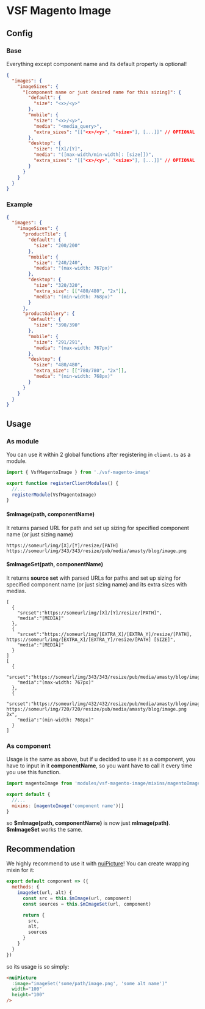 # VSF Magento Image

## Config

### Base

Everything except component name and its default property is optional!

```json
{
  "images": {
    "imageSizes": {
      "[component name or just desired name for this sizing]": {
        "default": {
          "size": "<x>/<y>"
        },
        "mobile": {
          "size": "<x>/<y>",
          "media": "<media_query>",
          "extra_sizes": "[["<x>/<y>", "<size>"], [...]]" // OPTIONAL
        },
        "desktop": {
          "size": "[X]/[Y]",
          "media": "([max-width/min-width]: [size]])",
          "extra_sizes": "[["<x>/<y>", "<size>"], [...]]" // OPTIONAL
        }
      }
    }
  }
}
```

### Example

```json
{
  "images": {
    "imageSizes": {
      "productTile": {
        "default": {
          "size": "200/200"
        },
        "mobile": {
          "size": "240/240",
          "media": "(max-width: 767px)"
        },
        "desktop": {
          "size": "320/320",
          "extra_size": [["480/480", "2x"]],
          "media": "(min-width: 768px)"
        }
      },
      "productGallery": {
        "default": {
          "size": "390/390"
        },
        "mobile": {
          "size": "291/291",
          "media": "(max-width: 767px)"
        },
        "desktop": {
          "size": "480/480",
          "extra_size": [["780/780", "2x"]],
          "media": "(min-width: 768px)"
        }
      }
    }
  }
}
```

## Usage

### As module

You can use it within 2 global functions after registering in `client.ts` as a module.

```js
import { VsfMagentoImage } from './vsf-magento-image'

export function registerClientModules() {
  //...
  registerModule(VsfMagentoImage)
}
```

#### \$mImage(path, componentName)

It returns parsed URL for path and set up sizing for specified component name (or just sizing name)

```
https://someurl/img/[X]/[Y]/resize/[PATH]
https://someurl/img/343/343/resize/pub/media/amasty/blog/image.png

```

#### \$mImageSet(path, componentName)

It returns **source set** with parsed URLs for paths and set up sizing for specified component name (or just sizing name) and its extra sizes with medias.

```
[
  {
    "srcset":"https://someurl/img/[X]/[Y]/resize/[PATH]",
    "media":"[MEDIA]"
  },
  {
    "srcset":"https://someurl/img/[EXTRA_X]/[EXTRA_Y]/resize/[PATH], https://someurl/img/[EXTRA_X]/[EXTRA_Y]/resize/[PATH] [SIZE]",
    "media":"[MEDIA]"
  }
]
[
  {
    "srcset":"https://someurl/img/343/343/resize/pub/media/amasty/blog/image.png",
    "media":"(max-width: 767px)"
  },
  {
    "srcset":"https://someurl/img/432/432/resize/pub/media/amasty/blog/image.png, https://someurl/img/720/720/resize/pub/media/amasty/blog/image.png 2x",
    "media":"(min-width: 768px)"
  }
]
```

### As component

Usage is the same as above, but if u decided to use it as a component, you have to input in it **componentName**, so you want have to call it every time you use this function.

```js
import magentoImage from 'modules/vsf-magento-image/mixins/magentoImage.js'

export default {
  //...
  mixins: [magentoImage('component name'))]
}
```

so **\$mImage(path, componentName)** is now just **mImage(path)**. **\$mImageSet** works the same.

## Recommendation

We highly recommend to use it with [nuiPicture](https://github.com/naked-ui/vue)! You can create wrapping mixin for it:

```js
export default component => ({
  methods: {
    imageSet(url, alt) {
      const src = this.$mImage(url, component)
      const sources = this.$mImageSet(url, component)

      return {
        src,
        alt,
        sources
      }
    }
  }
})
```

so its usage is so simply:

```html
<nuiPicture
  :image="imageSet('some/path/image.png', 'some alt name')"
  width="100"
  height="100"
/>
```

